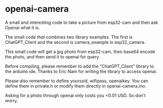 # openai-camera
A small and interesting code to take a picture from esp32-cam and then ask Openai what it is.

The small code that combines two library examples. The first is ChatGPT_Client and the second is camera_example in esp32_camera.

This small code will get a jpg photo from esp32-cam, then base64 encode the photo, and then send it to openai for query.

Before compiling, please remember to add the "ChatGPT_Client" library to the arduino ide. Thanks to Eric Nam for writing the library to access openai.

Please also remember to define yourssid, wifipass, openaikey. You can define them in private.h or modify them directly in openai-camera.ino.

Asking for a photo through openai only costs you <0.01 USD. So don’t worry.
